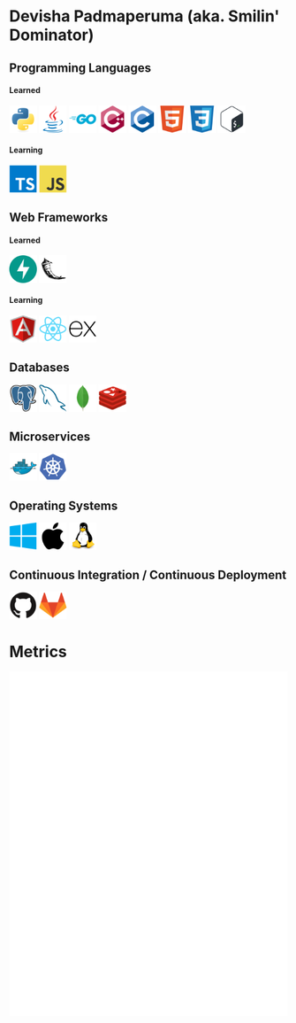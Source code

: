 # Devisha Padmaperuma (aka. Smilin' Dominator)

## Programming Languages

#### Learned
<p align="left">
  <img src="./icons/python-original.svg" width="50">
  <img src="./icons/java-original.svg" width="50">
  <img src="./icons/go-original-wordmark.svg" width="50">
  <img src="./icons/cplusplus-original.svg" width="50">
  <img src="./icons/c-original.svg" width="50">
  <img src="./icons/html5-original.svg" width="50">
  <img src="./icons/css3-original.svg" width="50">
  <img src="./icons/bash-original.svg" width="50">
</p>

#### Learning
<p align="left">
  <img src="./icons/typescript-original.svg" width="50">
  <img src="./icons/javascript-original.svg" width="50">
</p>


## Web Frameworks

#### Learned
<p align="left">
  <img src="./icons/fastapi-1.svg" width="50">
  <img src="./icons/flask-original.svg" width="50">
</p>

#### Learning
<p align="left">
  <img src="./icons/angularjs-original.svg" width="50">
  <img src="./icons/react-original.svg" width="50">
  <img src="./icons/express-original.svg" width="50">
</p>

## Databases
<p align="left">
  <img src="icons/postgresql-original.svg" width="50">
  <img src="icons/mysql-original.svg" width="50">
  <img src="icons/mongodb-original.svg" width="50">
  <img src="icons/redis-original.svg" width="50">
</p>

## Microservices
<p align="left">
    <img src="icons/docker-original.svg" width="50">
    <img src="icons/kubernetes-plain.svg" width="50">
</p>


## Operating Systems
<p align="left">
  <img src="icons/windows8-original.svg" width="50">
  <img src="icons/apple-original.svg" width="50">
  <img src="icons/linux-original.svg" width="50">
</p>

## Continuous Integration / Continuous Deployment
<p align="left">
  <img src="icons/github-original.svg" width="50">
  <img src="icons/gitlab-original.svg" width="50">
</p>

# Metrics
![Metrics](/github-metrics.svg)